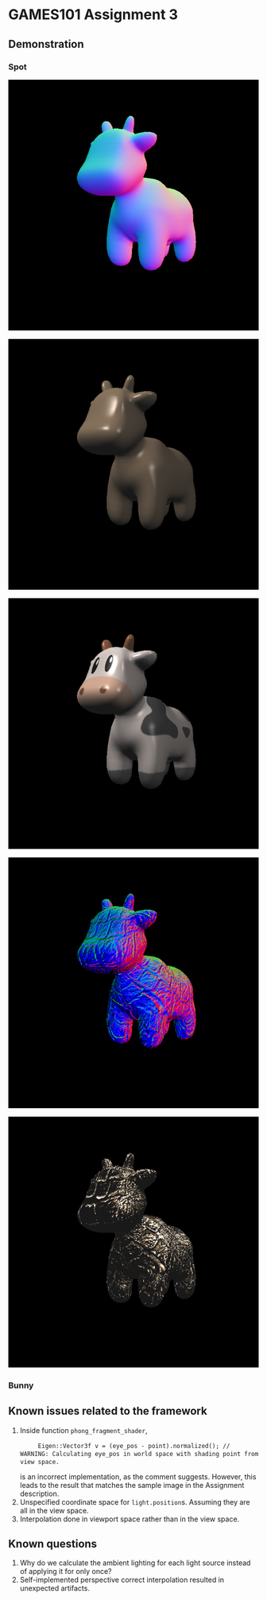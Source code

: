 # GAMES101 Assignment 3
## Demonstration
### Spot
![Normal](output/spot/o-normal.png)

![Phong](output/spot/o-phong.png)

![Texture](output/spot/o-texture.png)

![Bump](output/spot/o-bump.png)

![Displacement](output/spot/o-displacement.png)

### Bunny

## Known issues related to the framework
1. Inside function `phong_fragment_shader`,
   ```
        Eigen::Vector3f v = (eye_pos - point).normalized(); // WARNING: Calculating eye_pos in world space with shading point from view space.
   ```
   is an incorrect implementation, as the comment suggests. However, this leads to the result that matches the sample image in the Assignment description.
2. Unspecified coordinate space for `light.position`s. Assuming they are all in the view space.
3. Interpolation done in viewport space rather than in the view space.


## Known questions
1. Why do we calculate the ambient lighting for each light source instead of applying it for only once?
2. Self-implemented perspective correct interpolation resulted in unexpected artifacts.